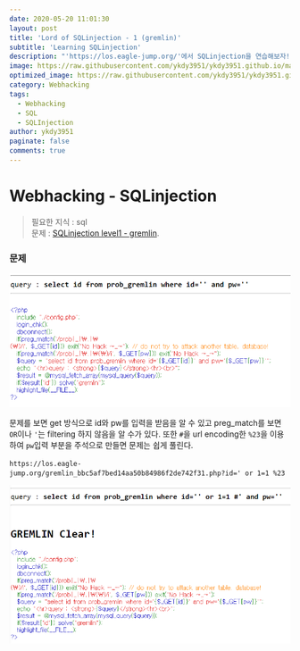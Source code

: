 ```yaml
---
date: 2020-05-20 11:01:30
layout: post
title: 'Lord of SQLinjection - 1 (gremlin)'
subtitle: 'Learning SQLinjection'
description: "'https://los.eagle-jump.org/'에서 SQLinjection을 연습해보자!!"
image: https://raw.githubusercontent.com/ykdy3951/ykdy3951.github.io/master/_src/SQLinjection/1/image.png
optimized_image: https://raw.githubusercontent.com/ykdy3951/ykdy3951.github.io/master/_src/SQLinjection/1/image.png
category: Webhacking
tags:
  - Webhacking
  - SQL
  - SQLInjection
author: ykdy3951
paginate: false
comments: true
---
```


# Webhacking - SQLinjection

> 필요한 지식 : sql <br>
> 문제 : [SQLinjection level1 - gremlin](https://los.eagle-jump.org/gremlin_bbc5af7bed14aa50b84986f2de742f31.php).

### 문제

![placeholder](https://github.com/ykdy3951/ykdy3951.github.io/blob/master/_src/SQLinjection/1/1.png?raw=true 'target')

문제를 보면 get 방식으로 id와 pw를 입력을 받음을 알 수 있고
preg_match를 보면 `OR`이나 `'`는 filtering 하지 않음을 알 수가 있다. 또한 `#`을 url encoding한 `%23`을 이용하여 `pw`입력 부분을 주석으로 만들면 문제는 쉽게 풀린다.

`https://los.eagle-jump.org/gremlin_bbc5af7bed14aa50b84986f2de742f31.php?id=' or 1=1 %23`

![placeholder](https://github.com/ykdy3951/ykdy3951.github.io/blob/master/_src/SQLinjection/1/2.png?raw=true 'solve!')
